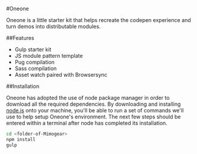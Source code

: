 #Oneone

Oneone is a little starter kit that helps recreate the codepen experience and turn demos into distributable modules.

##Features

* Gulp starter kit
* JS module pattern template
* Pug compilation
* Sass compilation
* Asset watch paired with Browsersync

##Installation

Oneone has adopted the use of node package manager in order to download all the required dependencies. By downloading and installing [node.js](https://nodejs.org/en/) onto your machine, you'll be able to run a set of commands we'll use to help setup Oneone's environment. The next few steps should be entered within a terminal after node has completed its installation.

```sh
cd <folder-of-Mimogear>
npm install
gulp
```
